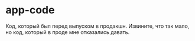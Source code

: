 # app-code

Код, который был перед выпуском в продакшн. Извините, что так мало, но код, который в проде мне отказались давать.
